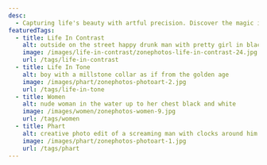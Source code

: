 ```yaml
---
desc:
  - Capturing life's beauty with artful precision. Discover the magic in your everyday moments with Zone Photos. Contact us today to create lasting memories with stunning photography.
featuredTags:
  - title: Life In Contrast
    alt: outside on the street happy drunk man with pretty girl in black and white
    image: /images/life-in-contrast/zonephotos-life-in-contrast-24.jpg
    url: /tags/life-in-contrast
  - title: Life In Tone
    alt: boy with a millstone collar as if from the golden age
    image: /images/phart/zonephotos-photoart-2.jpg
    url: /tags/life-in-tone
  - title: Women
    alt: nude woman in the water up to her chest black and white
    image: /images/women/zonephotos-women-9.jpg
    url: /tags/women
  - title: Phart
    alt: creative photo edit of a screaming man with clocks around him and in is chest
    image: /images/phart/zonephotos-photoart-1.jpg
    url: /tags/phart
---
```

